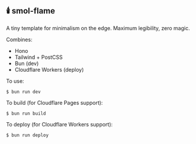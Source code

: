 ## 🕯️ smol-flame

A tiny template for minimalism on the edge. Maximum legibility, zero magic.

Combines:
- Hono
- Tailwind + PostCSS
- Bun (dev)
- Cloudflare Workers (deploy)

To use: 

```$ bun run dev```

To build (for Cloudflare Pages support):

```$ bun run build```

To deploy (for Cloudflare Workers support):

```$ bun run deploy```
